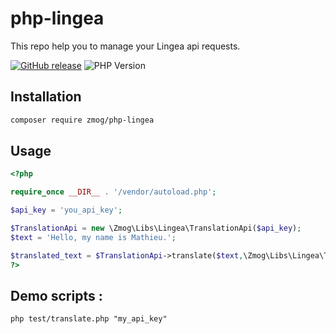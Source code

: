 # php-lingea

This repo help you to manage your Lingea api requests. 

[![GitHub release](https://img.shields.io/badge/release-v0.3.0-blue.svg)](https://github.com/Gizmo091/php-lingea/releases/)
![PHP Version](https://img.shields.io/badge/PHP-8.1+-blue.svg)

[comment]: <> (Badge generated with https://naereen.github.io/badges/)


## Installation

```bash
composer require zmog/php-lingea
```

## Usage

```php
<?php

require_once __DIR__ . '/vendor/autoload.php';

$api_key = 'you_api_key';

$TranslationApi = new \Zmog\Libs\Lingea\TranslationApi($api_key);
$text = 'Hello, my name is Mathieu.';

$translated_text = $TranslationApi->translate($text,\Zmog\Libs\Lingea\TranslationLanguage\ISO_639_2b::fromCode('eng'),\Zmog\Libs\Lingea\TranslationLanguage\ISO_639_1::fromCode('cs'),\Zmog\Libs\Lingea\TranslationFormat\Plain::instance());
?>
```


## Demo scripts :

```
php test/translate.php "my_api_key" 
```

